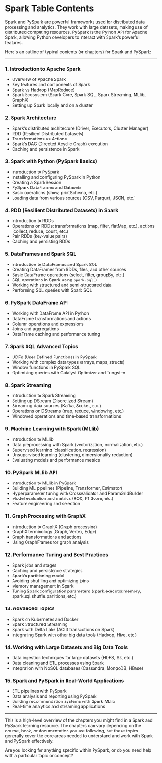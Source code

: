 # Spark Table Contents

Spark and PySpark are powerful frameworks used for distributed data processing and analytics. They work with large datasets, making use of distributed computing resources. PySpark is the Python API for Apache Spark, allowing Python developers to interact with Spark’s powerful features.

Here's an outline of typical contents (or chapters) for Spark and PySpark:

---

### **1. Introduction to Apache Spark**
- Overview of Apache Spark
- Key features and components of Spark
- Spark vs Hadoop (MapReduce)
- Spark Ecosystem (Spark Core, Spark SQL, Spark Streaming, MLlib, GraphX)
- Setting up Spark locally and on a cluster

### **2. Spark Architecture**
- Spark’s distributed architecture (Driver, Executors, Cluster Manager)
- RDD (Resilient Distributed Datasets)
- Transformations vs Actions
- Spark’s DAG (Directed Acyclic Graph) execution
- Caching and persistence in Spark

### **3. Spark with Python (PySpark Basics)**
- Introduction to PySpark
- Installing and configuring PySpark in Python
- Creating a SparkSession
- PySpark DataFrames and Datasets
- Basic operations (show, printSchema, etc.)
- Loading data from various sources (CSV, Parquet, JSON, etc.)
  
### **4. RDD (Resilient Distributed Datasets) in Spark**
- Introduction to RDDs
- Operations on RDDs: transformations (map, filter, flatMap, etc.), actions (collect, reduce, count, etc.)
- Pair RDDs (key-value pairs)
- Caching and persisting RDDs

### **5. DataFrames and Spark SQL**
- Introduction to DataFrames and Spark SQL
- Creating DataFrames from RDDs, files, and other sources
- Basic DataFrame operations (select, filter, groupBy, etc.)
- SQL operations in Spark using `spark.sql()`
- Working with structured and semi-structured data
- Performing SQL queries with Spark SQL

### **6. PySpark DataFrame API**
- Working with DataFrame API in Python
- DataFrame transformations and actions
- Column operations and expressions
- Joins and aggregations
- DataFrame caching and performance tuning

### **7. Spark SQL Advanced Topics**
- UDFs (User Defined Functions) in PySpark
- Working with complex data types (arrays, maps, structs)
- Window functions in PySpark SQL
- Optimizing queries with Catalyst Optimizer and Tungsten

### **8. Spark Streaming**
- Introduction to Spark Streaming
- Setting up DStream (Discretized Stream)
- Streaming data sources (Kafka, Socket, etc.)
- Operations on DStreams (map, reduce, windowing, etc.)
- Windowed operations and time-based transformations

### **9. Machine Learning with Spark (MLlib)**
- Introduction to MLlib
- Data preprocessing with Spark (vectorization, normalization, etc.)
- Supervised learning (classification, regression)
- Unsupervised learning (clustering, dimensionality reduction)
- Evaluating models and performance metrics

### **10. PySpark MLlib API**
- Introduction to MLlib in PySpark
- Building ML pipelines (Pipeline, Transformer, Estimator)
- Hyperparameter tuning with CrossValidator and ParamGridBuilder
- Model evaluation and metrics (ROC, F1 Score, etc.)
- Feature engineering and selection

### **11. Graph Processing with GraphX**
- Introduction to GraphX (Graph processing)
- GraphX terminology (Graph, Vertex, Edge)
- Graph transformations and actions
- Using GraphFrames for graph analysis

### **12. Performance Tuning and Best Practices**
- Spark jobs and stages
- Caching and persistence strategies
- Spark’s partitioning model
- Avoiding shuffling and optimizing joins
- Memory management in Spark
- Tuning Spark configuration parameters (spark.executor.memory, spark.sql.shuffle.partitions, etc.)

### **13. Advanced Topics**
- Spark on Kubernetes and Docker
- Spark Structured Streaming
- Spark with Delta Lake (ACID transactions on Spark)
- Integrating Spark with other big data tools (Hadoop, Hive, etc.)

### **14. Working with Large Datasets and Big Data Tools**
- Data ingestion techniques for large datasets (HDFS, S3, etc.)
- Data cleaning and ETL processes using Spark
- Integration with NoSQL databases (Cassandra, MongoDB, HBase)

### **15. Spark and PySpark in Real-World Applications**
- ETL pipelines with PySpark
- Data analysis and reporting using PySpark
- Building recommendation systems with Spark MLlib
- Real-time analytics and streaming applications

---

This is a high-level overview of the chapters you might find in a Spark and PySpark learning resource. The chapters can vary depending on the course, book, or documentation you are following, but these topics generally cover the core areas needed to understand and work with Spark and PySpark effectively.

Are you looking for anything specific within PySpark, or do you need help with a particular topic or concept?
